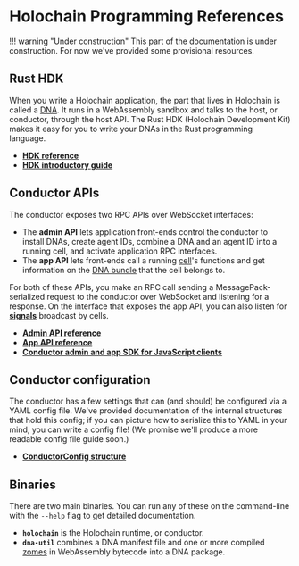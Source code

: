 # Holochain Programming References

!!! warning "Under construction"
    This part of the documentation is under construction. For now we've provided some provisional resources.

## Rust HDK

When you write a Holochain application, the part that lives in Holochain is called a [DNA](../concepts/2_application_architecture/#layers-of-the-application-stack). It runs in a WebAssembly sandbox and talks to the host, or conductor, through the host API. The Rust HDK (Holochain Development Kit) makes it easy for you to write your DNAs in the Rust programming language.

* **[HDK reference](/rustdoc/hdk3/)**
* **[HDK introductory guide](https://github.com/holochain/holochain/blob/develop/crates/hdk3/README.md)**

## Conductor APIs

The conductor exposes two RPC APIs over WebSocket interfaces:

* The **admin API** lets application front-ends control the conductor to install DNAs, create agent IDs, combine a DNA and an agent ID into a running cell, and activate application RPC interfaces.
* The **app API** lets front-ends call a running [cell](../glossary/#cell)'s functions and get information on the [DNA bundle](../glossary/#dna-bundle) that the cell belongs to.

For both of these APIs, you make an RPC call sending a MessagePack-serialized request to the conductor over WebSocket and listening for a response. On the interface that exposes the app API, you can also listen for [**signals**](../glossary/#signal) broadcast by cells.

* **[Admin API reference](/rustdoc/holochain_conductor_api/enum.AdminRequest.html)**
* **[App API reference](/rustdoc/holochain_conductor_api/enum.AppRequest.html)**
* **[Conductor admin and app SDK for JavaScript clients](https://github.com/holochain/holochain-conductor-api)**

## Conductor configuration

The conductor has a few settings that can (and should) be configured via a YAML config file. We've provided documentation of the internal structures that hold this config; if you can picture how to serialize this to YAML in your mind, you can write a config file! (We promise we'll produce a more readable config file guide soon.)

* **[ConductorConfig structure](/rustdoc/holochain_conductor_api/config/conductor/struct.ConductorConfig.html)**

## Binaries

There are two main binaries. You can run any of these on the command-line with the `--help` flag to get detailed documentation.

* **`holochain`** is the Holochain runtime, or conductor.
* **`dna-util`** combines a DNA manifest file and one or more compiled [zomes](../glossary/#zome) in WebAssembly bytecode into a DNA package.